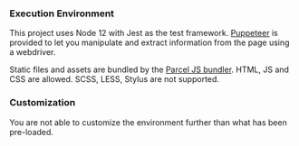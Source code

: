 ### Execution Environment
This project uses Node 12 with Jest as the test framework. [Puppeteer](https://github.com/smooth-code/jest-puppeteer) is provided to let you manipulate and extract information from the page using a webdriver.

Static files and assets are bundled by the [Parcel JS bundler](https://parceljs.org/). HTML, JS and CSS are allowed. SCSS, LESS, Stylus are not supported. 

### Customization
You are not able to customize the environment further than what has been pre-loaded.  

